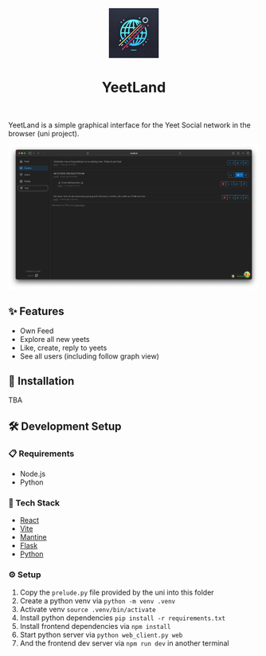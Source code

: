 <!-- markdownlint-disable MD041 MD033 -->
<div align="center">
    <img src="public/YeetLand.png" alt="logo" width="100" height="auto" />
    <h1>YeetLand</h1>
</div>
<br />

YeetLand is a simple graphical interface for the Yeet Social network in the browser (uni project).

![Screenshot](.github/images/screenshot.png)

## ✨ Features

- Own Feed
- Explore all new yeets
- Like, create, reply to yeets
- See all users (including follow graph view)

## 🚀 Installation

TBA

## 🛠️ Development Setup

### 📋 Requirements

- Node.js
- Python

### 🧰 Tech Stack

- [React](https://reactjs.org/)
- [Vite](https://vitejs.dev/)
- [Mantine](https://mantine.dev/)
- [Flask](https://flask.palletsprojects.com/)
- [Python](https://www.python.org/)

### ⚙️ Setup

1. Copy the `prelude.py` file provided by the uni into this folder
2. Create a python venv via `python -m venv .venv`
3. Activate venv `source .venv/bin/activate`
4. Install python dependencies `pip install -r requirements.txt`
5. Install frontend dependencies via `npm install`
6. Start python server via `python web_client.py web`
7. And the frontend dev server via `npm run dev` in another terminal
